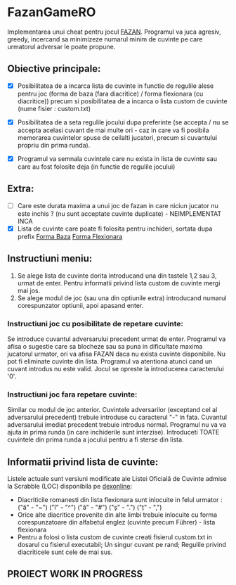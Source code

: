# FazanGameRO
Implementarea unui cheat pentru jocul [FAZAN](https://ro.wikipedia.org/wiki/Fazan_(joc)).
Programul va juca agresiv, greedy, incercand sa minimizeze numarul minim de cuvinte pe care urmatorul adversar le poate propune.

## Obiective principale:
- [x] Posibilitatea de a incarca lista de cuvinte in functie de regulile alese pentru joc (forma de baza (fara diacritice) / forma flexionara (cu diacritice)) precum si posibilitatea de a incarca o lista custom de cuvinte (nume fisier : custom.txt)
- [x] Posibilitatea de a seta regulile jocului dupa preferinte (se accepta / nu se accepta acelasi cuvant de mai multe ori - caz in care va fi posibila memorarea cuvintelor spuse de ceilalti jucatori, precum si cuvantului propriu din prima runda).
- [x] Programul va semnala cuvintele care nu exista in lista de cuvinte sau care au fost folosite deja (in functie de regulile jocului)


## Extra:
- [ ] Care este durata maxima a unui joc de fazan in care niciun jucator nu este inchis ? (nu sunt acceptate cuvinte duplicate) - NEIMPLEMENTAT INCA
- [x] Lista de cuvinte care poate fi folosita pentru inchideri, sortata dupa prefix [Forma Baza](rezultatCercetare/ListaCuvinteFolositeLaBlocareBaza.md) [Forma Flexionara](rezultatCercetare/ListaCuvinteFolositeLaBlocareFlex.md)

## Instructiuni meniu:
1. Se alege lista de cuvinte dorita introducand una din tastele 1,2 sau 3, urmat de enter. Pentru informatii privind lista custom de cuvinte mergi mai jos.
2. Se alege modul de joc (sau una din optiunile extra) introducand numarul corespunzator optiunii, apoi apasand enter.

### Instructiuni joc cu posibilitate de repetare cuvinte:
Se introduce cuvantul adversarului precedent urmat de enter. Programul va afisa o sugestie care sa blocheze sau sa puna in dificultate maxima jucatorul urmator, ori va afisa FAZAN daca nu exista cuvinte disponibile. Nu pot fi eliminate cuvinte din lista. Programul va atentiona atunci cand un cuvant introdus nu este valid. Jocul se opreste la introducerea caracterului '0'.

### Instructiuni joc fara repetare cuvinte:
Similar cu modul de joc anterior.
Cuvintele adversarilor (exceptand cel al adversarului precedent) trebuie introduse cu caracterul "-" in fata. Cuvantul adversarului imediat precedent trebuie introdus normal.
Programul nu va va ajuta in prima runda (in care inchiderile sunt interzise). Introduceti TOATE cuvintele din prima runda a jocului pentru a fi sterse din lista.

## Informatii privind lista de cuvinte:
Listele actuale sunt versiuni modificate ale Listei Oficială de Cuvinte admise la Scrabble (LOC) disponibila pe [dexonline](https://dexonline.ro/scrabble):
- Diacriticile romanesti din lista flexionara sunt inlocuite in felul urmator : ("ă" - "~") ("î" - "^") ("â" - "#") ("ș" - ".") ("ț" - ",")
- Orice alte diacritice provenite din alte limbi trebuie inlocuite cu forma corespunzatoare din alfabetul englez (cuvinte precum Führer) - lista flexionara
- Pentru a folosi o lista custom de cuvinte creati fisierul custom.txt in dosarul cu fisierul executabil; Un singur cuvant pe rand; Regulile privind diacriticele sunt cele de mai sus.

## PROIECT WORK IN PROGRESS
